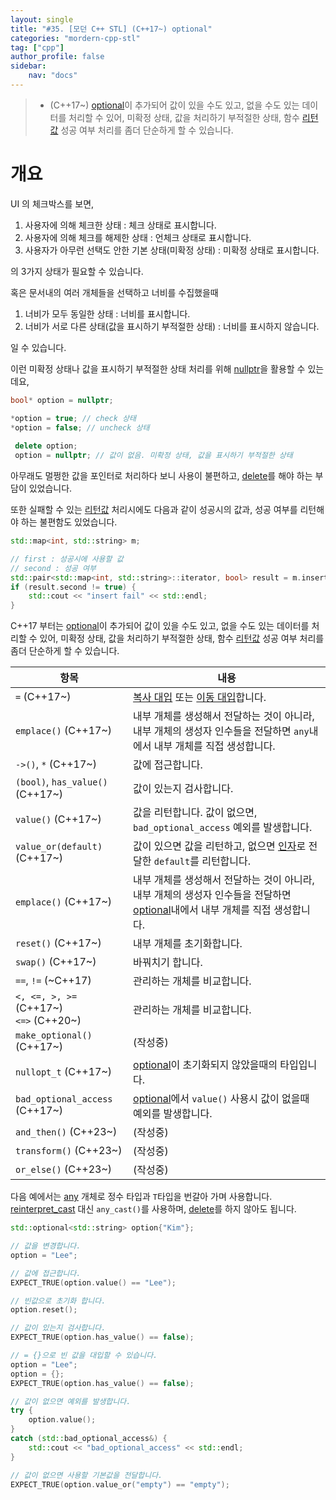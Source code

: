 ```yaml
---
layout: single
title: "#35. [모던 C++ STL] (C++17~) optional"
categories: "mordern-cpp-stl"
tag: ["cpp"]
author_profile: false
sidebar: 
    nav: "docs"
---
```


> * (C++17~) [optional](https://tango1202.github.io/mordern-cpp-stl/mordern-cpp-stl-optional/)이 추가되어 값이 있을 수도 있고, 없을 수도 있는 데이터를 처리할 수 있어, 미확정 상태, 값을 처리하기 부적절한 상태, 함수 [리턴값](https://tango1202.github.io/classic-cpp-guide/classic-cpp-guide-function/#%EB%A6%AC%ED%84%B4%EA%B0%92) 성공 여부 처리를 좀더 단순하게 할 수 있습니다.

# 개요

UI 의 체크박스를 보면, 

1. 사용자에 의해 체크한 상태 : 체크 상태로 표시합니다.
2. 사용자에 의해 체크를 해제한 상태 : 언체크 상태로 표시합니다.
3. 사용자가 아무런 선택도 안한 기본 상태(미확정 상태) : 미확정 상태로 표시합니다.

의 3가지 상태가 필요할 수 있습니다.

혹은 문서내의 여러 개체들을 선택하고 너비를 수집했을때

1. 너비가 모두 동일한 상태 : 너비를 표시합니다.
2. 너비가 서로 다른 상태(값을 표시하기 부적절한 상태) : 너비를 표시하지 않습니다.

일 수 있습니다.

이런 미확정 상태나 값을 표시하기 부적절한 상태 처리를 위해 [nullptr](https://tango1202.github.io/mordern-cpp/mordern-cpp-type/#nullptr)을 활용할 수 있는데요,

```cpp
bool* option = nullptr;

*option = true; // check 상태
*option = false; // uncheck 상태
 
 delete option;
 option = nullptr; // 값이 없음. 미확정 상태, 값을 표시하기 부적절한 상태
```

아무래도 멀쩡한 값을 포인터로 처리하다 보니 사용이 불편하고, [delete](https://tango1202.github.io/classic-cpp-oop/classic-cpp-oop-new-delete/#%EA%B0%9C%EC%B2%B4-%EC%83%9D%EC%84%B1%EC%86%8C%EB%A9%B8)를 해야 하는 부담이 있었습니다.


또한 실패할 수 있는 [리턴값](https://tango1202.github.io/classic-cpp-guide/classic-cpp-guide-function/#%EB%A6%AC%ED%84%B4%EA%B0%92) 처리시에도 다음과 같이 성공시의 값과, 성공 여부를 리턴해야 하는 불편함도 있었습니다.

```cpp
std::map<int, std::string> m;

// first : 성공시에 사용할 값
// second : 성공 여부
std::pair<std::map<int, std::string>::iterator, bool> result = m.insert(std::make_pair(0, "data0"));
if (result.second != true) {
    std::cout << "insert fail" << std::endl;
} 
```

C++17 부터는 [optional](https://tango1202.github.io/mordern-cpp-stl/mordern-cpp-stl-optional/)이 추가되어 값이 있을 수도 있고, 없을 수도 있는 데이터를 처리할 수 있어, 미확정 상태, 값을 처리하기 부적절한 상태, 함수 [리턴값](https://tango1202.github.io/classic-cpp-guide/classic-cpp-guide-function/#%EB%A6%AC%ED%84%B4%EA%B0%92) 성공 여부 처리를 좀더 단순하게 할 수 있습니다.

|항목|내용|
|--|--|
|`=` (C++17~)|[복사 대입](https://tango1202.github.io/classic-cpp-oop/classic-cpp-oop-assignment-operator/#%EB%B3%B5%EC%82%AC-%EB%8C%80%EC%9E%85-%EC%97%B0%EC%82%B0%EC%9E%90) 또는 [이동 대입](https://tango1202.github.io/mordern-cpp/mordern-cpp-rvalue-value-category-move/#%EC%9D%B4%EB%8F%99-%EC%83%9D%EC%84%B1%EC%9E%90)합니다.|
|`emplace()` (C++17~)|내부 개체를 생성해서 전달하는 것이 아니라, 내부 개체의 생성자 인수들을 전달하면 `any`내에서 내부 개체를 직접 생성합니다.|
|`->()`, `*` (C++17~)|값에 접근합니다.|
|`(bool)`, `has_value()` (C++17~)|값이 있는지 검사합니다.|
|`value()` (C++17~)|값을 리턴합니다. 값이 없으면, `bad_optional_access` 예외를 발생합니다.|
|`value_or(default)` (C++17~)|값이 있으면 값을 리턴하고, 없으면 [인자](https://tango1202.github.io/classic-cpp-guide/classic-cpp-guide-function/#%EC%9D%B8%EC%9E%90%EB%A7%A4%EA%B0%9C%EB%B3%80%EC%88%98-parameter)로 전달한 `default`를 리턴합니다.|
|`emplace()` (C++17~)|내부 개체를 생성해서 전달하는 것이 아니라, 내부 개체의 생성자 인수들을 전달하면 [optional](https://tango1202.github.io/mordern-cpp-stl/mordern-cpp-stl-optional/)내에서 내부 개체를 직접 생성합니다.|
|`reset()` (C++17~)|내부 개체를 초기화합니다.|
|`swap()` (C++17~)|바꿔치기 합니다.|
|`==`, `!=` (~C++17)|관리하는 개체를 비교합니다.|
|`<, <=, >, >=` (C++17~)<br/>`<=>` (C++20~)|관리하는 개체를 비교합니다.|
|`make_optional()` (C++17~)|(작성중)|
|`nullopt_t` (C++17~)|[optional](https://tango1202.github.io/mordern-cpp-stl/mordern-cpp-stl-optional/)이 초기화되지 않았을때의 타입입니다.|
|`bad_optional_access` (C++17~)|[optional](https://tango1202.github.io/mordern-cpp-stl/mordern-cpp-stl-optional/)에서 `value()` 사용시 값이 없을때 예외를 발생합니다.|
|`and_then()` (C++23~)|(작성중)|
|`transform()` (C++23~)|(작성중)|
|`or_else()` (C++23~)|(작성중)|


다음 예에서는 [any](https://tango1202.github.io/mordern-cpp-stl/mordern-cpp-stl-any/) 개체로 정수 타입과 `T`타입을 번갈아 가며 사용합니다. [reinterpret_cast](https://tango1202.github.io/classic-cpp-guide/classic-cpp-guide-conversions/#%EB%AA%85%EC%8B%9C%EC%A0%81-%ED%98%95%EB%B3%80%ED%99%98) 대신 `any_cast()`를 사용하며, [delete](https://tango1202.github.io/classic-cpp-oop/classic-cpp-oop-new-delete/#%EA%B0%9C%EC%B2%B4-%EC%83%9D%EC%84%B1%EC%86%8C%EB%A9%B8)를 하지 않아도 됩니다. 

```cpp
std::optional<std::string> option{"Kim"};

// 값을 변경합니다.
option = "Lee";

// 값에 접근합니다.
EXPECT_TRUE(option.value() == "Lee");

// 빈값으로 초기화 합니다.
option.reset();

// 값이 있는지 검사합니다.
EXPECT_TRUE(option.has_value() == false);

// = {}으로 빈 값을 대입할 수 있습니다.
option = "Lee";
option = {}; 
EXPECT_TRUE(option.has_value() == false);

// 값이 없으면 예외를 발생합니다.
try {
    option.value();        
}
catch (std::bad_optional_access&) {
    std::cout << "bad_optional_access" << std::endl;
}

// 값이 없으면 사용할 기본값을 전달합니다.
EXPECT_TRUE(option.value_or("empty") == "empty");
```